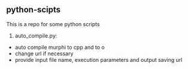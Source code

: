 ## python-scipts
This is a repo for some python scripts

1. auto_compile.py: 
  - auto compile murphi to cpp and to o
  - change url if necessary
  - provide input file name, execution parameters and output saving url
  
